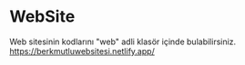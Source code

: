 # WebSite
Web sitesinin kodlarını "web" adli klasör içinde bulabilirsiniz.
https://berkmutluwebsitesi.netlify.app/
